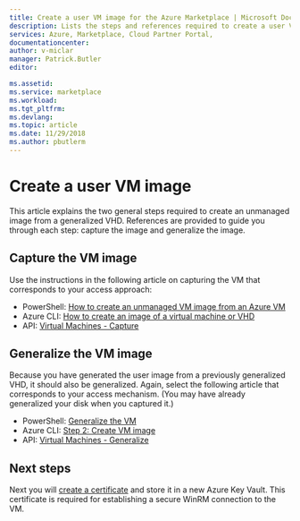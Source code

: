 ```yaml
---
title: Create a user VM image for the Azure Marketplace | Microsoft Docs
description: Lists the steps and references required to create a user VM image.
services: Azure, Marketplace, Cloud Partner Portal, 
documentationcenter:
author: v-miclar
manager: Patrick.Butler  
editor:

ms.assetid: 
ms.service: marketplace
ms.workload: 
ms.tgt_pltfrm: 
ms.devlang: 
ms.topic: article
ms.date: 11/29/2018
ms.author: pbutlerm
---
```


# Create a user VM image

This article explains the two general steps required to create an unmanaged image from a generalized VHD.  References are provided to guide you through each step: capture the image and generalize the image.


## Capture the VM image

Use the instructions in the following article on capturing the VM that corresponds to your access approach:

-  PowerShell: [How to create an unmanaged VM image from an Azure VM](../../../virtual-machines/windows/capture-image-resource.md)
-  Azure CLI: [How to create an image of a virtual machine or VHD](../../../virtual-machines/linux/capture-image.md)
-  API: [Virtual Machines - Capture](https://docs.microsoft.com/rest/api/compute/virtualmachines/capture)


## Generalize the VM image

Because you have generated the user image from a previously generalized VHD, it should also be generalized.  Again, select the following article that corresponds to your access mechanism.  (You may have already generalized your disk when you captured it.)

-  PowerShell: [Generalize the VM](https://docs.microsoft.com/azure/virtual-machines/windows/sa-copy-generalized#generalize-the-vm)
-  Azure CLI: [Step 2: Create VM image](https://docs.microsoft.com/azure/virtual-machines/linux/capture-image#step-2-create-vm-image)
-  API: [Virtual Machines - Generalize](https://docs.microsoft.com/rest/api/compute/virtualmachines/generalize)


## Next steps

Next you will [create a certificate](cpp-create-key-vault-cert.md) and store it in a new Azure Key Vault.  This certificate is required for establishing a secure WinRM connection to the VM.
